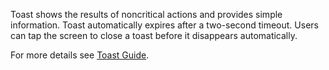﻿Toast shows the results of noncritical actions and provides simple information.
Toast automatically expires after a two-second timeout. Users can tap the screen to close a toast before it disappears automatically.

For more details see [Toast Guide](https://samsung.github.io/Tizen.CircularUI/guide/Toast.html).